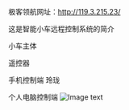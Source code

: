 极客领航网址：http://119.3.215.23/

这是智能小车远程控制系统的简介

小车主体

遥控器

手机控制端 玲珑


个人电脑控制端
![Image text](http://119.3.215.23/usr/image/Geekc.png)
